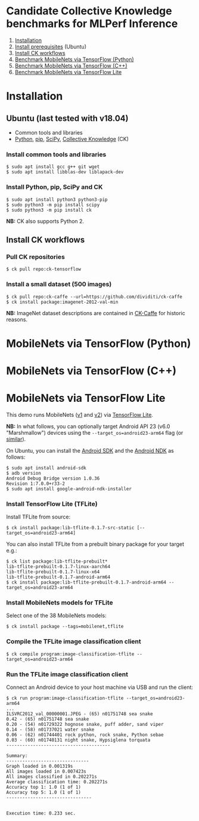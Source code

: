 # Candidate Collective Knowledge benchmarks for MLPerf Inference

1. [Installation](#installation)
  1. [Install prerequisites](#installation-ubuntu) (Ubuntu)
  1. [Install CK workflows](#installation-workflows)
1. [Benchmark MobileNets via TensorFlow (Python)](#mobilenets-tf-py)
1. [Benchmark MobileNets via TensorFlow (C++)](#mobilenets-tf-cpp)
1. [Benchmark MobileNets via TensorFlow Lite](#mobilenets-tflite)

<a name="installation"></a>
# Installation

<a name="installation-ubuntu"></a>
## Ubuntu (last tested with v18.04)

- Common tools and libraries
- [Python](https://www.python.org/), [pip](https://pypi.org/project/pip/), [SciPy](https://www.scipy.org/), [Collective Knowledge](https://cknowledge.org) (CK)

### Install common tools and libraries
```
$ sudo apt install gcc g++ git wget
$ sudo apt install libblas-dev liblapack-dev
```

### Install Python, pip, SciPy and CK
```
$ sudo apt install python3 python3-pip
$ sudo python3 -m pip install scipy
$ sudo python3 -m pip install ck
```
**NB:** CK also supports Python 2.

<a name="installation-workflows"></a>
## Install CK workflows

### Pull CK repositories
```
$ ck pull repo:ck-tensorflow
```

### Install a small dataset (500 images)
```
$ ck pull repo:ck-caffe --url=https://github.com/dividiti/ck-caffe
$ ck install package:imagenet-2012-val-min 
```
**NB:** ImageNet dataset descriptions are contained in [CK-Caffe](https://github.com/dividiti/ck-caffe) for historic reasons.

<a name="mobilenets-tf-py"></a>
# MobileNets via TensorFlow (Python)

<a name="mobilenets-tf-cpp"></a>
# MobileNets via TensorFlow (C++)

<a name="mobilenets-tflite"></a>
# MobileNets via TensorFlow Lite

This demo runs MobileNets ([v1](https://arxiv.org/abs/1704.04861) and [v2](https://arxiv.org/abs/1801.04381)) via [TensorFlow Lite](https://www.tensorflow.org/lite/).

**NB:** In what follows, you can optionally target Android API 23 (v6.0 "Marshmallow") devices using the `--target_os=android23-arm64` flag (or [similar](https://source.android.com/setup/start/build-numbers)).

On Ubuntu, you can install the [Android SDK](https://developer.android.com/studio/) and the [Android NDK](https://developer.android.com/ndk/) as follows:
```
$ sudo apt install android-sdk
$ adb version
Android Debug Bridge version 1.0.36
Revision 1:7.0.0+r33-2
$ sudo apt install google-android-ndk-installer
```

### Install TensorFlow Lite (TFLite)

Install TFLite from source:
```
$ ck install package:lib-tflite-0.1.7-src-static [--target_os=android23-arm64]
```

You can also install TFLite from a prebuilt binary package for your target e.g.:
```
$ ck list package:lib-tflite-prebuilt*
lib-tflite-prebuilt-0.1.7-linux-aarch64
lib-tflite-prebuilt-0.1.7-linux-x64
lib-tflite-prebuilt-0.1.7-android-arm64
$ ck install package:lib-tflite-prebuilt-0.1.7-android-arm64 --target_os=android23-arm64
```

### Install MobileNets models for TFLite

Select one of the 38 MobileNets models:
```
$ ck install package --tags=mobilenet,tflite
```

### Compile the TFLite image classification client 
```
$ ck compile program:image-classification-tflite --target_os=android23-arm64
```

### Run the TFLite image classification client 

Connect an Android device to your host machine via USB and run the client:
```
$ ck run program:image-classification-tflite --target_os=android23-arm64
...
ILSVRC2012_val_00000001.JPEG - (65) n01751748 sea snake
0.42 - (65) n01751748 sea snake
0.20 - (54) n01729322 hognose snake, puff adder, sand viper
0.14 - (58) n01737021 water snake
0.06 - (62) n01744401 rock python, rock snake, Python sebae
0.03 - (60) n01740131 night snake, Hypsiglena torquata
---------------------------------------

Summary:
-------------------------------
Graph loaded in 0.001319s
All images loaded in 0.007423s
All images classified in 0.202271s
Average classification time: 0.202271s
Accuracy top 1: 1.0 (1 of 1)
Accuracy top 5: 1.0 (1 of 1)
--------------------------------


Execution time: 0.233 sec.
```
